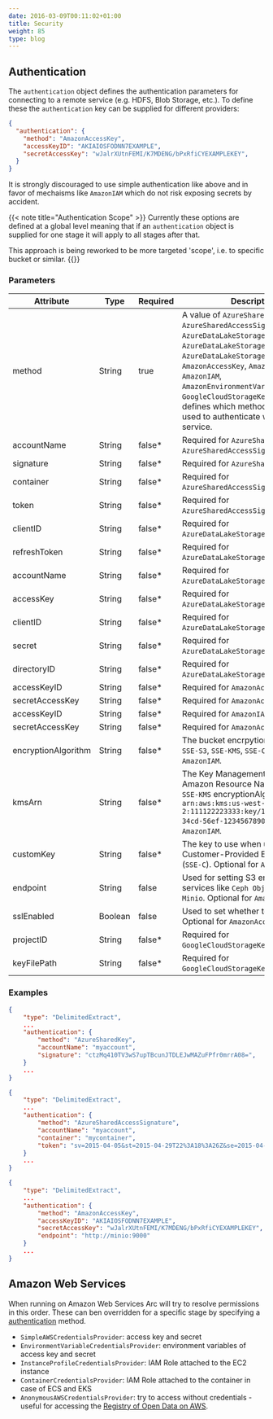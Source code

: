 ```yaml
---
date: 2016-03-09T00:11:02+01:00
title: Security
weight: 85
type: blog
---
```


## Authentication

The `authentication` object defines the authentication parameters for connecting to a remote service (e.g. HDFS, Blob Storage, etc.). To define these the `authentication` key can be supplied for different providers:

```json
{
  "authentication": {
    "method": "AmazonAccessKey",
    "accessKeyID": "AKIAIOSFODNN7EXAMPLE",
    "secretAccessKey": "wJalrXUtnFEMI/K7MDENG/bPxRfiCYEXAMPLEKEY",
  }
}
```

It is strongly discouraged to use simple authentication like above and in favor of mechaisms like `AmazonIAM` which do not risk exposing secrets by accident.

{{< note title="Authentication Scope" >}}
Currently these options are defined at a global level meaning that if an `authentication` object is supplied for one stage it will apply to all stages after that.

This approach is being reworked to be more targeted 'scope', i.e. to specific bucket or similar.
{{</note>}}

### Parameters

| Attribute | Type | Required | Description |
|-----------|------|----------|-------------|
|method|String|true|A value of `AzureSharedKey`, `AzureSharedAccessSignature`, `AzureDataLakeStorageToken`, `AzureDataLakeStorageGen2AccountKey`, `AzureDataLakeStorageGen2OAuth`, `AmazonAccessKey`, `AmazonAnonymous`, `AmazonIAM`, `AmazonEnvironmentVariable`, `GoogleCloudStorageKeyFile` which defines which method should be used to authenticate with the remote service.|
|accountName|String|false*|Required for `AzureSharedKey` and `AzureSharedAccessSignature`.|
|signature|String|false*|Required for `AzureSharedKey`.|
|container|String|false*|Required for `AzureSharedAccessSignature`.|
|token|String|false*|Required for `AzureSharedAccessSignature`.|
|clientID|String|false*|Required for `AzureDataLakeStorageToken`.|
|refreshToken|String|false*|Required for `AzureDataLakeStorageToken`.|
|accountName|String|false*|Required for `AzureDataLakeStorageGen2AccountKey`.|
|accessKey|String|false*|Required for `AzureDataLakeStorageGen2AccountKey`.|
|clientID|String|false*|Required for `AzureDataLakeStorageGen2OAuth`.|
|secret|String|false*|Required for `AzureDataLakeStorageGen2OAuth`.|
|directoryID|String|false*|Required for `AzureDataLakeStorageGen2OAuth`.|
|accessKeyID|String|false*|Required for `AmazonAccessKey`.|
|secretAccessKey|String|false*|Required for `AmazonAccessKey`.|
|accessKeyID|String|false*|Required for `AmazonIAM`.|
|secretAccessKey|String|false*|Required for `AmazonAccessKey`.|
|encryptionAlgorithm|String|false*|The bucket encrpytion algorithm: `SSE-S3`, `SSE-KMS`, `SSE-C`. Optional for `AmazonIAM`.|
|kmsArn|String|false*|The Key Management Service Amazon Resource Name when using `SSE-KMS` encryptionAlgorithm e.g. `arn:aws:kms:us-west-2:111122223333:key/1234abcd-12ab-34cd-56ef-1234567890ab`. Optional for `AmazonIAM`.|
|customKey|String|false*|The key to use when using Customer-Provided Encryption Keys (`SSE-C`). Optional for `AmazonIAM`.|
|endpoint|String|false|Used for setting S3 endpoint for services like `Ceph Object Store` or `Minio`. Optional for `AmazonAccessKey`.|
|sslEnabled|Boolean|false|Used to set whether to use SSL. Optional for `AmazonAccessKey`.|
|projectID|String|false*|Required for `GoogleCloudStorageKeyFile`.|
|keyFilePath|String|false*|Required for `GoogleCloudStorageKeyFile`.|

### Examples

```json
{
    "type": "DelimitedExtract",
    ...
    "authentication": {
        "method": "AzureSharedKey",
        "accountName": "myaccount",
        "signature": "ctzMq410TV3wS7upTBcunJTDLEJwMAZuFPfr0mrrA08=",
    }
    ...
}
```

```json
{
    "type": "DelimitedExtract",
    ...
    "authentication": {
        "method": "AzureSharedAccessSignature",
        "accountName": "myaccount",
        "container": "mycontainer",
        "token": "sv=2015-04-05&st=2015-04-29T22%3A18%3A26Z&se=2015-04-30T02%3A23%3A26Z&sr=b&sp=rw&sip=168.1.5.60-168.1.5.70&spr=https&sig=Z%2FRHIX5Xcg0Mq2rqI3OlWTjEg2tYkboXr1P9ZUXDtkk%3D",
    }
    ...
}
```

```json
{
    "type": "DelimitedExtract",
    ...
    "authentication": {
        "method": "AmazonAccessKey",
        "accessKeyID": "AKIAIOSFODNN7EXAMPLE",
        "secretAccessKey": "wJalrXUtnFEMI/K7MDENG/bPxRfiCYEXAMPLEKEY",
        "endpoint": "http://minio:9000"
    }
    ...
}
```

## Amazon Web Services

When running on Amazon Web Services Arc will try to resolve permissions in this order. These can ben overridden for a specific stage by specifying a [authentication](../security/#authentication) method.

- `SimpleAWSCredentialsProvider`: access key and secret
- `EnvironmentVariableCredentialsProvider`: environment variables of access key and secret
- `InstanceProfileCredentialsProvider`: IAM Role attached to the EC2 instance
- `ContainerCredentialsProvider`: IAM Role attached to the container in case of ECS and EKS
- `AnonymousAWSCredentialsProvider`: try to access without credentials - useful for accessing the [Registry of Open Data on AWS](https://registry.opendata.aws/).
